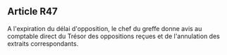 Article R47
----
A l'expiration du délai d'opposition, le chef du greffe donne avis au comptable
direct du Trésor des oppositions reçues et de l'annulation des extraits
correspondants.
